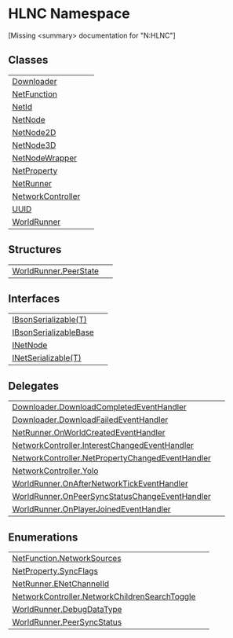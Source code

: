 # HLNC Namespace


\[Missing &lt;summary&gt; documentation for "N:HLNC"\]



## Classes
<table>
<tr>
<td><a href="T_HLNC_Downloader">Downloader</a></td>
<td> </td></tr>
<tr>
<td><a href="T_HLNC_NetFunction">NetFunction</a></td>
<td> </td></tr>
<tr>
<td><a href="T_HLNC_NetId">NetId</a></td>
<td> </td></tr>
<tr>
<td><a href="T_HLNC_NetNode">NetNode</a></td>
<td> </td></tr>
<tr>
<td><a href="T_HLNC_NetNode2D">NetNode2D</a></td>
<td> </td></tr>
<tr>
<td><a href="T_HLNC_NetNode3D">NetNode3D</a></td>
<td> </td></tr>
<tr>
<td><a href="T_HLNC_NetNodeWrapper">NetNodeWrapper</a></td>
<td> </td></tr>
<tr>
<td><a href="T_HLNC_NetProperty">NetProperty</a></td>
<td> </td></tr>
<tr>
<td><a href="T_HLNC_NetRunner">NetRunner</a></td>
<td> </td></tr>
<tr>
<td><a href="T_HLNC_NetworkController">NetworkController</a></td>
<td> </td></tr>
<tr>
<td><a href="T_HLNC_UUID">UUID</a></td>
<td> </td></tr>
<tr>
<td><a href="T_HLNC_WorldRunner">WorldRunner</a></td>
<td> </td></tr>
</table>

## Structures
<table>
<tr>
<td><a href="T_HLNC_WorldRunner_PeerState">WorldRunner.PeerState</a></td>
<td> </td></tr>
</table>

## Interfaces
<table>
<tr>
<td><a href="T_HLNC_IBsonSerializable_1">IBsonSerializable(T)</a></td>
<td> </td></tr>
<tr>
<td><a href="T_HLNC_IBsonSerializableBase">IBsonSerializableBase</a></td>
<td> </td></tr>
<tr>
<td><a href="T_HLNC_INetNode">INetNode</a></td>
<td> </td></tr>
<tr>
<td><a href="T_HLNC_INetSerializable_1">INetSerializable(T)</a></td>
<td> </td></tr>
</table>

## Delegates
<table>
<tr>
<td><a href="T_HLNC_Downloader_DownloadCompletedEventHandler">Downloader.DownloadCompletedEventHandler</a></td>
<td> </td></tr>
<tr>
<td><a href="T_HLNC_Downloader_DownloadFailedEventHandler">Downloader.DownloadFailedEventHandler</a></td>
<td> </td></tr>
<tr>
<td><a href="T_HLNC_NetRunner_OnWorldCreatedEventHandler">NetRunner.OnWorldCreatedEventHandler</a></td>
<td> </td></tr>
<tr>
<td><a href="T_HLNC_NetworkController_InterestChangedEventHandler">NetworkController.InterestChangedEventHandler</a></td>
<td> </td></tr>
<tr>
<td><a href="T_HLNC_NetworkController_NetPropertyChangedEventHandler">NetworkController.NetPropertyChangedEventHandler</a></td>
<td> </td></tr>
<tr>
<td><a href="T_HLNC_NetworkController_Yolo">NetworkController.Yolo</a></td>
<td> </td></tr>
<tr>
<td><a href="T_HLNC_WorldRunner_OnAfterNetworkTickEventHandler">WorldRunner.OnAfterNetworkTickEventHandler</a></td>
<td> </td></tr>
<tr>
<td><a href="T_HLNC_WorldRunner_OnPeerSyncStatusChangeEventHandler">WorldRunner.OnPeerSyncStatusChangeEventHandler</a></td>
<td> </td></tr>
<tr>
<td><a href="T_HLNC_WorldRunner_OnPlayerJoinedEventHandler">WorldRunner.OnPlayerJoinedEventHandler</a></td>
<td> </td></tr>
</table>

## Enumerations
<table>
<tr>
<td><a href="T_HLNC_NetFunction_NetworkSources">NetFunction.NetworkSources</a></td>
<td> </td></tr>
<tr>
<td><a href="T_HLNC_NetProperty_SyncFlags">NetProperty.SyncFlags</a></td>
<td> </td></tr>
<tr>
<td><a href="T_HLNC_NetRunner_ENetChannelId">NetRunner.ENetChannelId</a></td>
<td> </td></tr>
<tr>
<td><a href="T_HLNC_NetworkController_NetworkChildrenSearchToggle">NetworkController.NetworkChildrenSearchToggle</a></td>
<td> </td></tr>
<tr>
<td><a href="T_HLNC_WorldRunner_DebugDataType">WorldRunner.DebugDataType</a></td>
<td> </td></tr>
<tr>
<td><a href="T_HLNC_WorldRunner_PeerSyncStatus">WorldRunner.PeerSyncStatus</a></td>
<td> </td></tr>
</table>